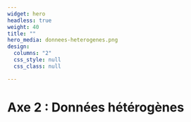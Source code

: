 ```yaml
---
widget: hero
headless: true
weight: 40
title: ""
hero_media: donnees-heterogenes.png
design:
  columns: "2"
  css_style: null
  css_class: null

---
```


# Axe 2 : Données hétérogènes
